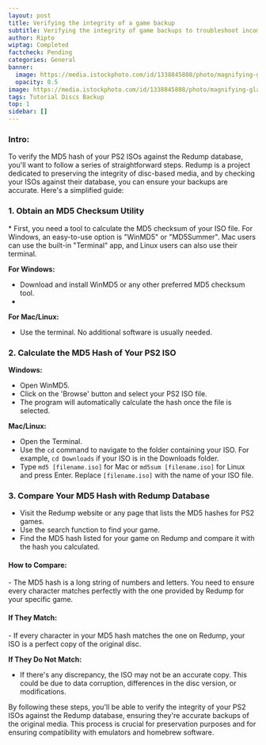 ```yaml
---
layout: post
title: Verifying the integrity of a game backup
subtitle: Verifying the integrity of game backups to troubleshoot incompatibilities and errors
author: Ripto
wiptag: Completed
factcheck: Pending
categories: General
banner: 
  image: https://media.istockphoto.com/id/1338845808/photo/magnifying-glass-and-biometrics-authentication-technology-with-binary-code.webp?s=2048x2048&w=is&k=20&c=crOxbW_372HXwyIZn9i1hsOd-PwFx1zBKUWHkYXsR-Y=
  opacity: 0.5
image: https://media.istockphoto.com/id/1338845808/photo/magnifying-glass-and-biometrics-authentication-technology-with-binary-code.webp?s=2048x2048&w=is&k=20&c=crOxbW_372HXwyIZn9i1hsOd-PwFx1zBKUWHkYXsR-Y=
tags: Tutorial Discs Backup
top: 1
sidebar: []
---
```

<h3>Intro:</h3>
To verify the MD5 hash of your PS2 ISOs against the Redump database, you'll want to follow a series of straightforward steps. Redump is a project dedicated to preserving the integrity of disc-based media, and by checking your ISOs against their database, you can ensure your backups are accurate. Here's a simplified guide:

<h3>1. Obtain an MD5 Checksum Utility</h3>
* First, you need a tool to calculate the MD5 checksum of your ISO file. For Windows, an easy-to-use option is "WinMD5" or "MD5Summer". Mac users can use the built-in "Terminal" app, and Linux users can also use their terminal.

**For Windows:**
- Download and install WinMD5 or any other preferred MD5 checksum tool.
- 
**For Mac/Linux:**
- Use the terminal. No additional software is usually needed.

<h3>2. Calculate the MD5 Hash of Your PS2 ISO</h3>

**Windows:**
- Open WinMD5.
- Click on the 'Browse' button and select your PS2 ISO file.
- The program will automatically calculate the hash once the file is selected.

**Mac/Linux:**
- Open the Terminal.
- Use the `cd` command to navigate to the folder containing your ISO. For example, `cd Downloads` if your ISO is in the Downloads folder.
- Type `md5 [filename.iso]` for Mac or `md5sum [filename.iso]` for Linux and press Enter. Replace `[filename.iso]` with the name of your ISO file.

<h3>3. Compare Your MD5 Hash with Redump Database</h3>

- Visit the Redump website or any page that lists the MD5 hashes for PS2 games.
- Use the search function to find your game.
- Find the MD5 hash listed for your game on Redump and compare it with the hash you calculated.

<h4>How to Compare:</h4>
- The MD5 hash is a long string of numbers and letters. You need to ensure every character matches perfectly with the one provided by Redump for your specific game.

<h4>If They Match:</h4>
- If every character in your MD5 hash matches the one on Redump, your ISO is a perfect copy of the original disc.

**If They Do Not Match:**
- If there's any discrepancy, the ISO may not be an accurate copy. This could be due to data corruption, differences in the disc version, or modifications.

By following these steps, you'll be able to verify the integrity of your PS2 ISOs against the Redump database, ensuring they're accurate backups of the original media. This process is crucial for preservation purposes and for ensuring compatibility with emulators and homebrew software.
